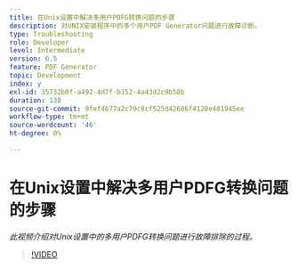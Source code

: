 ```yaml
---
title: 在Unix设置中解决多用户PDFG转换问题的步骤
description: 对UNIX安装程序中的多个用户PDF Generator问题进行故障诊断。
type: Troubleshooting
role: Developer
level: Intermediate
version: 6.5
feature: PDF Generator
topic: Development
index: y
exl-id: 35732b0f-a492-4d7f-b152-4a43d2c9b58b
duration: 138
source-git-commit: 9fef4b77a2c70c8cf525d42686f4120e481945ee
workflow-type: tm+mt
source-wordcount: '46'
ht-degree: 0%

---
```



# 在Unix设置中解决多用户PDFG转换问题的步骤

*此视频介绍对Unix设置中的多用户PDFG转换问题进行故障排除的过程。*

>[!VIDEO](https://video.tv.adobe.com/v/335549?quality=12&learn=on)

